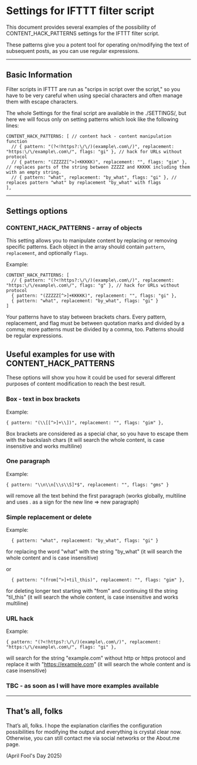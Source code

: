 # Settings for IFTTT filter script

This document provides several examples of the possibility of CONTENT_HACK_PATTERNS settings for the IFTTT filter script. 

These patterns give you a potent tool for operating on/modifying the text of subsequent posts, as you can use regular expressions.

---

## Basic Information
Filter scripts in IFTTT are run as "scrips in script over the script," so you have to be very careful when using special characters and often manage them with escape characters.  

The whole Settings for the final script are available in the ./SETTINGS/, but here we will focus only on setting patterns which look like the following lines:

```
CONTENT_HACK_PATTERNS: [ // content hack - content manipulation function
  // { pattern: "(?<!https?:\/\/)(example\.com\/)", replacement: "https:\/\/example\.com\/", flags: "gi" }, // hack for URLs without protocol
  // { pattern: "(ZZZZZ[^>]+KKKKK)", replacement: "", flags: "gim" }, // replaces parts of the string between ZZZZZ and KKKKK including them with an empty string.
  // { pattern: "what", replacement: "by_what", flags: "gi" }, // replaces pattern "what" by replacement "by_what" with flags 
],
```

---

## Settings options

### CONTENT_HACK_PATTERNS - array of objects
This setting allows you to manipulate content by replacing or removing specific patterns. Each object in the array should contain `pattern`, `replacement`, and optionally `flags`.

Example:
```
CONTENT_HACK_PATTERNS: [
  // { pattern: "(?<!https?:\/\/)(example\.com\/)", replacement: "https:\/\/example\.com\/", flags: "g" }, // hack for URLs without protocol
  { pattern: "(ZZZZZ[^>]+KKKKK)", replacement: "", flags: "gi" },
  { pattern: "what", replacement: "by_what", flags: "gi" }
]
```
Your patterns have to stay between brackets chars. Every pattern, replacement, and flag must be between quotation marks and divided by a comma; more patterns must be divided by a comma, too. Patterns should be regular expressions.

## Useful examples for use with CONTENT_HACK_PATTERNS
These options will show you how it could be used for several different purposes of content modification to reach the best result.

### Box - text in box brackets

Example:
```
{ pattern: "(\\[[^>]+\\])", replacement: "", flags: "gim" },
```
Box brackets are considered as a special char, so you have to escape them with the backslash chars (it will search the whole content, is case insensitive and works multiline)

### One paragraph

Example:
```
{ pattern: "\\n\\n[\\s\\S]*$", replacement: "", flags: "gms" }
```
will remove all the text behind the first paragraph (works globally, multiline and uses . as a sign for the new line => new paragraph)

### Simple replacement or delete

Example:
```
  { pattern: "what", replacement: "by_what", flags: "gi" }
```
for replacing the word "what" with the string "by_what" (it will search the whole content and is case insensitive) 

or
```
  { pattern: "(from[^>]+til_this)", replacement: "", flags: "gim" },
```
for deleting longer text starting with "from" and continuing til the string "til_this" (it will search the whole content, is case insensitive and works multiline)

### URL hack

Example:
```
{ pattern: "(?<!https?:\/\/)(example\.com\/)", replacement: "https:\/\/example\.com\/", flags: "gi" },
```
will search for the string "example.com" without http or https protocol and replace it with "https://example.com" (it will search the whole content and is case insensitive)

### TBC - as soon as I will have more examples available

---

## That’s all, folks
That’s all, folks. I hope the explanation clarifies the configuration possibilities for modifying the output and everything is crystal clear now. Otherwise, you can still contact me via social networks or the About.me page.

(April Fool's Day 2025)
